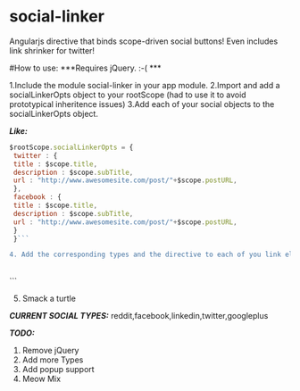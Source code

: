 social-linker
=============

Angularjs directive that binds scope-driven social buttons! Even includes link shrinker for twitter!



#How to use:
***Requires jQuery. :-( ***

 1.Include the module social-linker in your app module.
 2.Import and add a socialLinkerOpts object to your rootScope (had to use it to avoid prototypical inheritence issues)
 3.Add each of your social objects to the socialLinkerOpts object.

***Like:***

```javascript 
$rootScope.socialLinkerOpts = {
 twitter : {
 title : $scope.title,
 description : $scope.subTitle,
 url : "http://www.awesomesite.com/post/"+$scope.postURL,
 },
 facebook : {
 title : $scope.title,
 description : $scope.subTitle,
 url : "http://www.awesomesite.com/post/"+$scope.postURL,
 }
 }```

4. Add the corresponding types and the directive to each of you link elements, like:

```
<a social-linker social-linker-type="twitter"></a>   
<a social-linker social-linker-type="facebook"></a>```

5. Smack a turtle


***CURRENT SOCIAL TYPES:***
reddit,facebook,linkedin,twitter,googleplus

***TODO:***

 1. Remove jQuery
 2. Add more Types
 3. Add popup support
 4. Meow Mix
